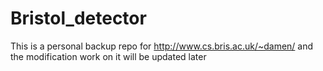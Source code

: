 # Bristol_detector

This is a personal backup repo for http://www.cs.bris.ac.uk/~damen/ and the modification work on it will be updated later
